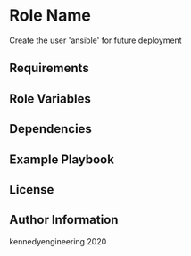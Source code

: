 Role Name
=========

Create the user 'ansible' for future deployment

Requirements
------------


Role Variables
--------------


Dependencies
------------


Example Playbook
----------------


License
-------


Author Information
------------------

kennedyengineering 2020
